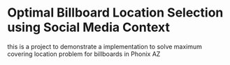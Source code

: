 # Optimal Billboard Location Selection using Social Media Context
this is a project to demonstrate a implementation to solve maximum covering location problem for billboards in Phonix AZ 
